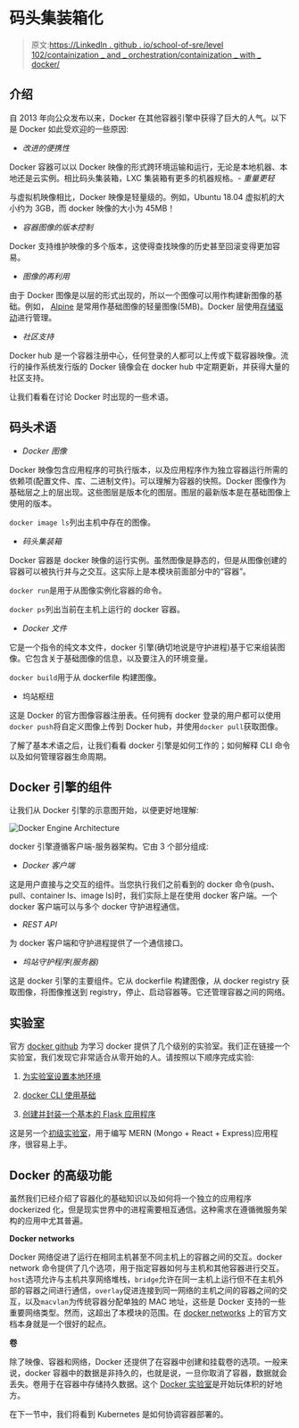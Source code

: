 # 码头集装箱化

> 原文:[https://LinkedIn . github . io/school-of-sre/level 102/containization _ and _ orchestration/containization _ with _ docker/](https://linkedin.github.io/school-of-sre/level102/containerization_and_orchestration/containerization_with_docker/)

## 介绍

自 2013 年向公众发布以来，Docker 在其他容器引擎中获得了巨大的人气。以下是 Docker 如此受欢迎的一些原因:

*   *改进的便携性*

Docker 容器可以以 Docker 映像的形式跨环境运输和运行，无论是本地机器、本地还是云实例。相比码头集装箱，LXC 集装箱有更多的机器规格。- *重量更轻*

与虚拟机映像相比，Docker 映像是轻量级的。例如，Ubuntu 18.04 虚拟机的大小约为 3GB，而 docker 映像的大小为 45MB！

*   *容器图像的版本控制*

Docker 支持维护映像的多个版本，这使得查找映像的历史甚至回滚变得更加容易。

*   *图像的再利用*

由于 Docker 图像是以层的形式出现的，所以一个图像可以用作构建新图像的基础。例如， [Alpine](https://hub.docker.com/_/alpine) 是常用作基础图像的轻量图像(5MB)。Docker 层使用[存储驱动](https://docs.docker.com/storage/storagedriver/)进行管理。

*   *社区支持*

Docker hub 是一个容器注册中心，任何登录的人都可以上传或下载容器映像。流行的操作系统发行版的 Docker 镜像会在 docker hub 中定期更新，并获得大量的社区支持。

让我们看看在讨论 Docker 时出现的一些术语。

## 码头术语

*   *Docker 图像*

Docker 映像包含应用程序的可执行版本，以及应用程序作为独立容器运行所需的依赖项(配置文件、库、二进制文件)。可以理解为容器的快照。Docker 图像作为基础层之上的层出现。这些图层是版本化的图层。图层的最新版本是在基础图像上使用的版本。

`docker image ls`列出主机中存在的图像。

*   *码头集装箱*

Docker 容器是 docker 映像的运行实例。虽然图像是静态的，但是从图像创建的容器可以被执行并与之交互。这实际上是本模块前面部分中的“容器”。

`docker run`是用于从图像实例化容器的命令。

`docker ps`列出当前在主机上运行的 docker 容器。

*   *Docker 文件*

它是一个指令的纯文本文件，docker 引擎(确切地说是守护进程)基于它来组装图像。它包含关于基础图像的信息，以及要注入的环境变量。

`docker build`用于从 dockerfile 构建图像。

*   坞站枢纽

这是 Docker 的官方图像容器注册表。任何拥有 docker 登录的用户都可以使用`docker push`将自定义图像上传到 Docker hub，并使用`docker pull`获取图像。

了解了基本术语之后，让我们看看 docker 引擎是如何工作的；如何解释 CLI 命令以及如何管理容器生命周期。

## Docker 引擎的组件

让我们从 Docker 引擎的示意图开始，以便更好地理解:

![Docker Engine Architecture](../Images/5568ac1c9a05911cc997828cad28220c.png)

docker 引擎遵循客户端-服务器架构。它由 3 个部分组成:

*   *Docker 客户端*

这是用户直接与之交互的组件。当您执行我们之前看到的 docker 命令(push、pull、container ls、image ls)时，我们实际上是在使用 docker 客户端。一个 docker 客户端可以与多个 docker 守护进程通信。

*   *REST API*

为 docker 客户端和守护进程提供了一个通信接口。

*   *坞站守护程序(服务器)*

这是 docker 引擎的主要组件。它从 dockerfile 构建图像，从 docker registry 获取图像，将图像推送到 registry，停止、启动容器等。它还管理容器之间的网络。

## 实验室

官方 [docker github](https://github.com/docker/labs) 为学习 docker 提供了几个级别的实验室。我们正在链接一个实验室，我们发现它非常适合从零开始的人。请按照以下顺序完成实验:

1.  [为实验室设置本地环境](https://github.com/docker/labs/blob/master/beginner/chapters/setup.md)

2.  [docker CLI 使用基础](https://github.com/docker/labs/blob/master/beginner/chapters/alpine.md)

3.  [创建并封装一个基本的 Flask 应用程序](https://github.com/docker/labs/blob/master/beginner/chapters/webapps.md)

这是另一个[初级实验室](https://github.com/docker/awesome-compose/tree/master/react-express-mongodb)，用于编写 MERN (Mongo + React + Express)应用程序，很容易上手。

## Docker 的高级功能

虽然我们已经介绍了容器化的基础知识以及如何将一个独立的应用程序 dockerized 化，但是现实世界中的进程需要相互通信。这种需求在遵循微服务架构的应用中尤其普遍。

**Docker networks**

Docker 网络促进了运行在相同主机甚至不同主机上的容器之间的交互。docker network 命令提供了几个选项，用于指定容器如何与主机和其他容器进行交互。`host`选项允许与主机共享网络堆栈，`bridge`允许在同一主机上运行但不在主机外部的容器之间进行通信，`overlay`促进连接到同一网络的主机之间的容器之间的交互，以及`macvlan`为传统容器分配单独的 MAC 地址，这些是 Docker 支持的一些重要网络类型。然而，这超出了本模块的范围。在 [docker networks](https://docs.docker.com/network/) 上的官方文档本身就是一个很好的起点。

**卷**

除了映像、容器和网络，Docker 还提供了在容器中创建和挂载卷的选项。一般来说，docker 容器中的数据是非持久的，也就是说，一旦你取消了容器，数据就会丢失。卷用于在容器中存储持久数据。这个 [Docker 实验室](https://dockerlabs.collabnix.com/beginners/volume/creating-volume-mount-from-dockercli.html)是开始玩体积的好地方。

在下一节中，我们将看到 Kubernetes 是如何协调容器部署的。